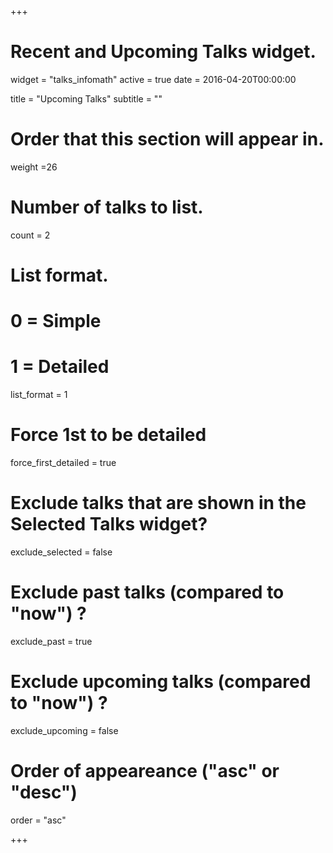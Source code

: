 +++
# Recent and Upcoming Talks widget.
widget = "talks_infomath"
active = true
date = 2016-04-20T00:00:00

title = "Upcoming Talks"
subtitle = ""

# Order that this section will appear in.
weight =26

# Number of talks to list.
count = 2

# List format.
#   0 = Simple
#   1 = Detailed
list_format = 1

# Force 1st to be detailed
force_first_detailed = true

# Exclude talks that are shown in the Selected Talks widget?
exclude_selected = false

# Exclude past talks (compared to "now") ?
exclude_past = true

# Exclude upcoming talks (compared to "now") ?
exclude_upcoming = false

# Order of appeareance ("asc" or "desc")
order = "asc"

+++
